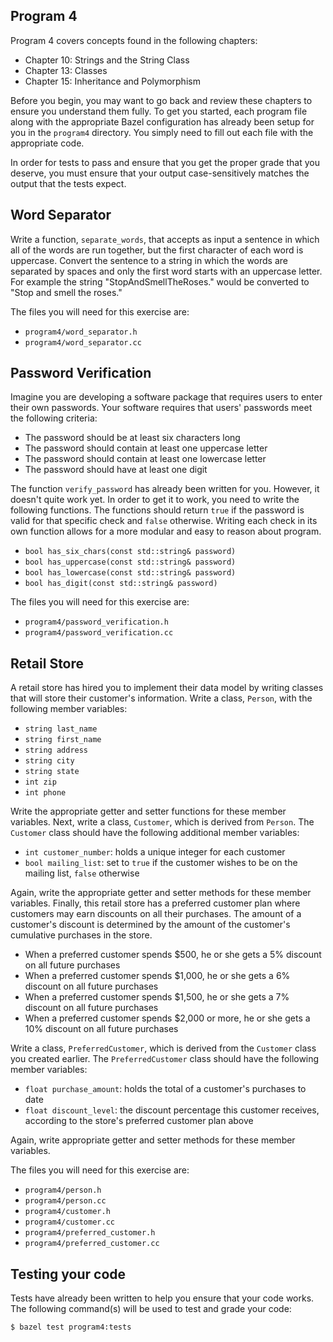 Program 4
---------
Program 4 covers concepts found in the following chapters:

- Chapter 10: Strings and the String Class
- Chapter 13: Classes
- Chapter 15: Inheritance and Polymorphism

Before you begin, you may want to go back and review these chapters to ensure you understand them
fully. To get you started, each program file along with the appropriate Bazel configuration has
already been setup for you in the `program4` directory. You simply need to fill out each file with
the appropriate code.

In order for tests to pass and ensure that you get the proper grade that you deserve, you must
ensure that your output case-sensitively matches the output that the tests expect.

Word Separator
--------------
Write a function, `separate_words`, that accepts as input a sentence in which all of the words are
run together, but the first character of each word is uppercase. Convert the sentence to a string in
which the words are separated by spaces and only the first word starts with an uppercase letter. For
example the string "StopAndSmellTheRoses." would be converted to "Stop and smell the roses."

The files you will need for this exercise are:

- `program4/word_separator.h`
- `program4/word_separator.cc`

Password Verification
---------------------
Imagine you are developing a software package that requires users to enter their own passwords. Your
software requires that users' passwords meet the following criteria:

- The password should be at least six characters long
- The password should contain at least one uppercase letter
- The password should contain at least one lowercase letter
- The password should have at least one digit

The function `verify_password` has already been written for you. However, it doesn't quite work yet.
In order to get it to work, you need to write the following functions. The functions should return
`true` if the password is valid for that specific check and `false` otherwise. Writing each check in
its own function allows for a more modular and easy to reason about program.

- `bool has_six_chars(const std::string& password)`
- `bool has_uppercase(const std::string& password)`
- `bool has_lowercase(const std::string& password)`
- `bool has_digit(const std::string& password)`

The files you will need for this exercise are:

- `program4/password_verification.h`
- `program4/password_verification.cc`

Retail Store
------------
A retail store has hired you to implement their data model by writing classes that will store their
customer's information. Write a class, `Person`, with the following member variables:

- `string last_name`
- `string first_name`
- `string address`
- `string city`
- `string state`
- `int zip`
- `int phone`

Write the appropriate getter and setter functions for these member variables. Next, write a class,
`Customer`, which is derived from `Person`. The `Customer` class should have the following
additional member variables:

- `int customer_number`: holds a unique integer for each customer
- `bool mailing_list`: set to `true` if the customer wishes to be on the mailing list, `false`
  otherwise

Again, write the appropriate getter and setter methods for these member variables. Finally, this
retail store has a preferred customer plan where customers may earn discounts on all their
purchases. The amount of a customer's discount is determined by the amount of the customer's
cumulative purchases in the store.

- When a preferred customer spends $500, he or she gets a 5% discount on all future purchases
- When a preferred customer spends $1,000, he or she gets a 6% discount on all future purchases
- When a preferred customer spends $1,500, he or she gets a 7% discount on all future purchases
- When a preferred customer spends $2,000 or more, he or she gets a 10% discount on all future
  purchases

Write a class, `PreferredCustomer`, which is derived from the `Customer` class you created earlier.
The `PreferredCustomer` class should have the following member variables:

- `float purchase_amount`: holds the total of a customer's purchases to date
- `float discount_level`: the discount percentage this customer receives, according to the store's
  preferred customer plan above

Again, write appropriate getter and setter methods for these member variables.

The files you will need for this exercise are:

- `program4/person.h`
- `program4/person.cc`
- `program4/customer.h`
- `program4/customer.cc`
- `program4/preferred_customer.h`
- `program4/preferred_customer.cc`

Testing your code
-----------------
Tests have already been written to help you ensure that your code works. The following command(s)
will be used to test and grade your code:

    $ bazel test program4:tests
